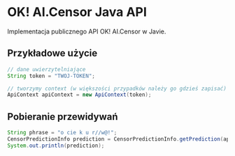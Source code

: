# OK! AI.Censor Java API
Implementacja publicznego API OK! AI.Censor w Javie.

## Przykładowe użycie
```java
// dane uwierzytelniające
String token = "TWOJ-TOKEN";

// tworzymy context (w większości przypadków należy go gdzieś zapisać)
ApiContext apiContext = new ApiContext(token);
```

## Pobieranie przewidywań
```java
String phrase = "o cie k u r//w@!";
CensorPredictionInfo prediction = CensorPredictionInfo.getPrediction(apiContext, phrase);
System.out.println(prediction);
```